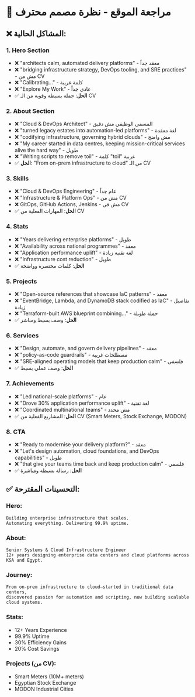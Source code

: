 # 🎨 مراجعة الموقع - نظرة مصمم محترف

## ❌ المشاكل الحالية:

### 1. **Hero Section**
- ❌ "architects calm, automated delivery platforms" - معقد جداً
- ❌ "bridging infrastructure strategy, DevOps tooling, and SRE practices" - مش من CV
- ❌ "Calibrating..." - كلمة غريبة
- ❌ "Explore My Work" - عادي جداً
- ✅ **الحل**: جملة بسيطة وقوية من الـ CV

### 2. **About Section**
- ❌ "Cloud & DevOps Architect" - المسمى الوظيفي مش دقيق
- ❌ "turned legacy estates into automation-led platforms" - لغة معقدة
- ❌ "codifying infrastructure, governing hybrid clouds" - مش واضح
- ❌ "My career started in data centres, keeping mission-critical services alive the hard way" - طويل
- ❌ "Writing scripts to remove toil" - كلمة "toil" غريبة
- ✅ **الحل**: "From on-prem infrastructure to cloud" من الـ CV

### 3. **Skills**
- ❌ "Cloud & DevOps Engineering" - عام جداً
- ❌ "Infrastructure & Platform Ops" - مش من CV
- ❌ GitOps, GitHub Actions, Jenkins - مش في CV
- ✅ **الحل**: المهارات الفعلية من CV

### 4. **Stats**
- ❌ "Years delivering enterprise platforms" - طويل
- ❌ "Availability across national programmes" - معقد
- ❌ "Application performance uplift" - لغة تقنية زيادة
- ❌ "Infrastructure cost reduction" - طويل
- ✅ **الحل**: كلمات مختصرة وواضحة

### 5. **Projects**
- ❌ "Open-source references that showcase IaC patterns" - معقد
- ❌ "EventBridge, Lambda, and DynamoDB stack codified as IaC" - تفاصيل زيادة
- ❌ "Terraform-built AWS blueprint combining..." - جملة طويلة
- ✅ **الحل**: وصف بسيط ومباشر

### 6. **Services**
- ❌ "Design, automate, and govern delivery pipelines" - معقد
- ❌ "policy-as-code guardrails" - مصطلحات غريبة
- ❌ "SRE-aligned operating models that keep production calm" - فلسفي
- ✅ **الحل**: وصف عملي بسيط

### 7. **Achievements**
- ❌ "Led national-scale platforms" - عام
- ❌ "Drove 30% application performance uplift" - لغة تقنية
- ❌ "Coordinated multinational teams" - مش محدد
- ✅ **الحل**: المشاريع الفعلية من CV (Smart Meters, Stock Exchange, MODON)

### 8. **CTA**
- ❌ "Ready to modernise your delivery platform?" - معقد
- ❌ "Let's design automation, cloud foundations, and DevOps capabilities" - طويل
- ❌ "that give your teams time back and keep production calm" - فلسفي
- ✅ **الحل**: رسالة بسيطة ومباشرة

## ✅ التحسينات المقترحة:

### Hero:
```
Building enterprise infrastructure that scales.
Automating everything. Delivering 99.9% uptime.
```

### About:
```
Senior Systems & Cloud Infrastructure Engineer
12+ years designing enterprise data centers and cloud platforms across KSA and Egypt.
```

### Journey:
```
From on-prem infrastructure to cloud—started in traditional data centers,
discovered passion for automation and scripting, now building scalable cloud systems.
```

### Stats:
- 12+ Years Experience
- 99.9% Uptime
- 30% Efficiency Gains  
- 20% Cost Savings

### Projects (من CV):
- Smart Meters (10M+ meters)
- Egyptian Stock Exchange
- MODON Industrial Cities
